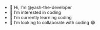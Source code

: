- 👋 Hi, I’m @yash-the-developer
- 👀 I’m interested in coding
- 🌱 I’m currently learning coding
- 💞️ I’m looking to collaborate with coding 😂


<!---
yash-the-developer/yash-the-developer is a ✨ special ✨ repository because its `README.md` (this file) appears on your GitHub profile.
You can click the Preview link to take a look at your changes.
--->
